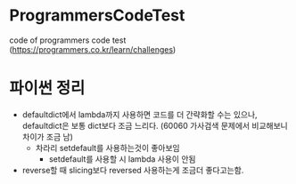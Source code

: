 # ProgrammersCodeTest
code of programmers code test (https://programmers.co.kr/learn/challenges)

# 파이썬 정리
- defaultdict에서 lambda까지 사용하면 코드를 더 간략화할 수는 있으나, defaultdict은 보통 dict보다 조금 느리다. (60060 가사검색 문제에서 비교해보니 차이가 조금 남) 
  - 차라리 setdefault를 사용하는것이 좋아보임
    - setdefault를 사용할 시 lambda 사용이 안됨
- reverse할 때 slicing보다 reversed 사용하는게 조금더 좋다고는함.